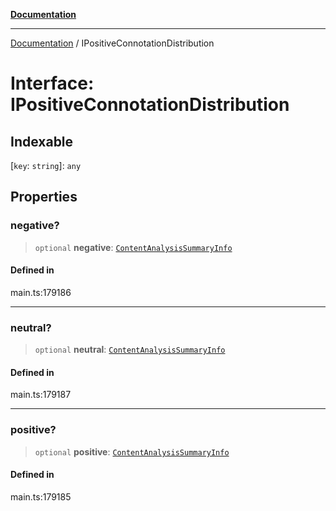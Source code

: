 [**Documentation**](../README.md)

***

[Documentation](../README.md) / IPositiveConnotationDistribution

# Interface: IPositiveConnotationDistribution

## Indexable

 \[`key`: `string`\]: `any`

## Properties

### negative?

> `optional` **negative**: [`ContentAnalysisSummaryInfo`](../classes/ContentAnalysisSummaryInfo.md)

#### Defined in

main.ts:179186

***

### neutral?

> `optional` **neutral**: [`ContentAnalysisSummaryInfo`](../classes/ContentAnalysisSummaryInfo.md)

#### Defined in

main.ts:179187

***

### positive?

> `optional` **positive**: [`ContentAnalysisSummaryInfo`](../classes/ContentAnalysisSummaryInfo.md)

#### Defined in

main.ts:179185
